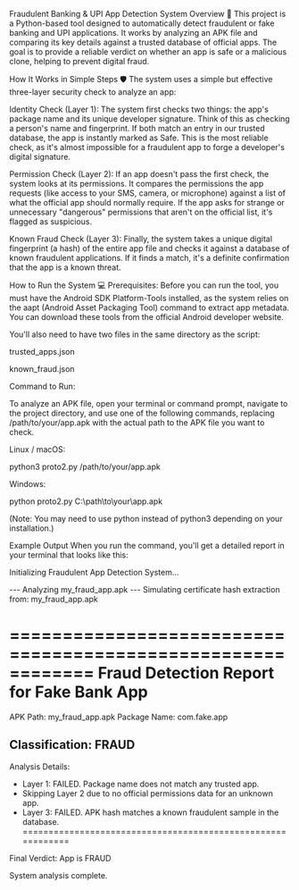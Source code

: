 Fraudulent Banking & UPI App Detection System
Overview 📝
This project is a Python-based tool designed to automatically detect fraudulent or fake banking and UPI applications. It works by analyzing an APK file and comparing its key details against a trusted database of official apps. The goal is to provide a reliable verdict on whether an app is safe or a malicious clone, helping to prevent digital fraud.

How It Works in Simple Steps 🛡️
The system uses a simple but effective three-layer security check to analyze an app:

Identity Check (Layer 1): The system first checks two things: the app's package name and its unique developer signature. Think of this as checking a person's name and fingerprint. If both match an entry in our trusted database, the app is instantly marked as Safe. This is the most reliable check, as it's almost impossible for a fraudulent app to forge a developer's digital signature.

Permission Check (Layer 2): If an app doesn't pass the first check, the system looks at its permissions. It compares the permissions the app requests (like access to your SMS, camera, or microphone) against a list of what the official app should normally require. If the app asks for strange or unnecessary "dangerous" permissions that aren't on the official list, it's flagged as suspicious.

Known Fraud Check (Layer 3): Finally, the system takes a unique digital fingerprint (a hash) of the entire app file and checks it against a database of known fraudulent applications. If it finds a match, it's a definite confirmation that the app is a known threat.

How to Run the System 💻
Prerequisites:
Before you can run the tool, you must have the Android SDK Platform-Tools installed, as the system relies on the aapt (Android Asset Packaging Tool) command to extract app metadata. You can download these tools from the official Android developer website.

You'll also need to have two files in the same directory as the script:

trusted_apps.json

known_fraud.json

Command to Run:

To analyze an APK file, open your terminal or command prompt, navigate to the project directory, and use one of the following commands, replacing /path/to/your/app.apk with the actual path to the APK file you want to check.

Linux / macOS:

python3 proto2.py /path/to/your/app.apk

Windows:

python proto2.py C:\path\to\your\app.apk

(Note: You may need to use python instead of python3 depending on your installation.)

Example Output
When you run the command, you'll get a detailed report in your terminal that looks like this:

Initializing Fraudulent App Detection System...

--- Analyzing my_fraud_app.apk ---
Simulating certificate hash extraction from: my_fraud_app.apk

============================================================
           Fraud Detection Report for Fake Bank App
============================================================
APK Path: my_fraud_app.apk
Package Name: com.fake.app

Classification: FRAUD
------------------------------------------------------------
Analysis Details:
- Layer 1: FAILED. Package name does not match any trusted app.
- Skipping Layer 2 due to no official permissions data for an unknown app.
- Layer 3: FAILED. APK hash matches a known fraudulent sample in the database.
============================================================

Final Verdict: App is FRAUD

System analysis complete.
